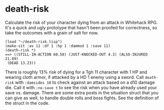 # death-risk
Calculate the risk of your character dying from an attack in Whitehack RPG. It's a quick and ugly prototype that hasn't been proofed for correctness, so take the outcomes with a grain of salt for now.

```
(load "~/death-risk.lisp")
(make-sit :av 11 :df 1 :hp 1 :dammod 1 :save 11)
(death-risk *)
==> ((STILL-IN-ACTION 60.58) (JUST-KNOCKED-OUT 4.3) (ALSO-INJURED 21.89)
 (DEAD 13.23))
```
There is roughly 13% risk of dying for a Tgh 11 character with 1 HP and wearing cloth armor, if attacked by a HD 1 enemy using a sword. Call `death-risk` with `:damsides 10` to check against an attack based on a d10 damage die. Call it with `:no-save t` to see the risk when you have already used your save vs. damage. There are some extra posts in the situation struct that you can give as well, to handle double rolls and boss fights. See the definition of the struct in the code.
